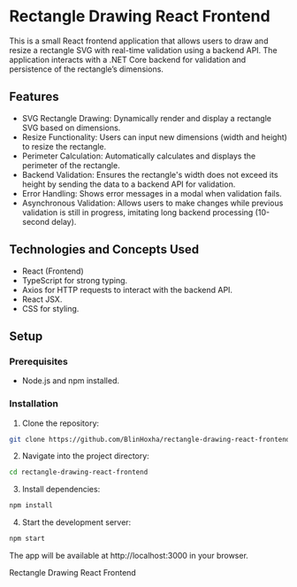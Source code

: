 # Rectangle Drawing React Frontend

This is a small React frontend application that allows users to draw and resize a rectangle SVG with real-time validation using a backend API. The application interacts with a .NET Core backend for validation and persistence of the rectangle’s dimensions.

## Features

- SVG Rectangle Drawing: Dynamically render and display a rectangle SVG based on dimensions.
- Resize Functionality: Users can input new dimensions (width and height) to resize the rectangle.
- Perimeter Calculation: Automatically calculates and displays the perimeter of the rectangle.
- Backend Validation: Ensures the rectangle's width does not exceed its height by sending the data to a backend API for validation.
- Error Handling: Shows error messages in a modal when validation fails.
- Asynchronous Validation: Allows users to make changes while previous validation is still in progress, imitating long backend processing (10-second delay).

## Technologies and Concepts Used

- React (Frontend)
- TypeScript for strong typing.
- Axios for HTTP requests to interact with the backend API.
- React JSX.
- CSS for styling.

## Setup

### Prerequisites
- Node.js and npm installed.

### Installation
1. Clone the repository:

```bash
git clone https://github.com/BlinHoxha/rectangle-drawing-react-frontend.git
```

2. Navigate into the project directory:

```bash
cd rectangle-drawing-react-frontend
```
3. Install dependencies:

```bash
npm install
```

4. Start the development server:
```bash
npm start
```
The app will be available at http://localhost:3000 in your browser.


Rectangle Drawing React Frontend
